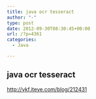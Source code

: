 ```yaml
---
title: java ocr tesseract
author: "-"
type: post
date: 2012-09-30T08:30:45+00:00
url: /?p=4361
categories:
  - Java

---
```

## java ocr tesseract
<http://ykf.iteye.com/blog/212431>